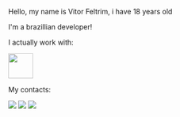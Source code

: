 Hello, my name is Vitor Feltrim, i have 18 years old

I'm a brazillian developer!

I actually work with:

<img src="https://cdn.jsdelivr.net/gh/devicons/devicon/icons/python/python-original-wordmark.svg" width="50" height="50"/>

My contacts:

<div>
<a href="https://www.instagram.com/vfeltrim_/" target="_blank"><img src="https://img.shields.io/badge/-Instagram-%23E4405F?style=for-the-badge&logo=instagram&logoColor=white" target="_blank"></a>
<a href = "mailto:vitorfeltrim13542@gmail.com"><img src="https://img.shields.io/badge/Gmail-D14836?style=for-the-badge&logo=gmail&logoColor=white" target="_blank"></a>
<a href="https://www.linkedin.com/in/vfeltrim" target="_blank"><img src="https://img.shields.io/badge/-LinkedIn-%230077B5?style=for-the-badge&logo=linkedin&logoColor=white" target="_blank"></a>   
</div>
